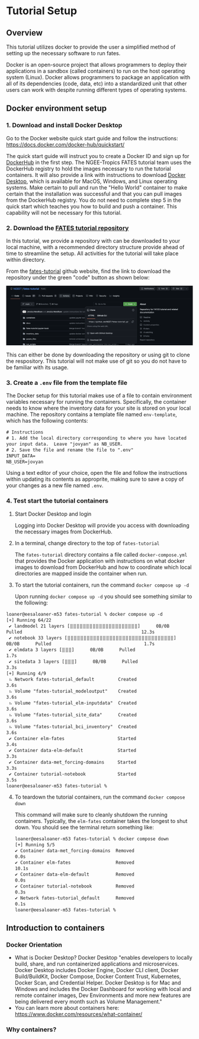 # Tutorial Setup

## Overview

This tutorial utilizes docker to provide the user a simplified method of setting up the necessary software to run fates.

Docker is an open-source project that allows programmers to deploy their applications in a sandbox (called containers) to run on the host operating system (Linux). Docker allows programmers to package an application with all of its dependencies (code, data, etc) into a standardized unit that other users can work with despite running different types of operating systems.

## Docker environment setup

### 1. Download and install Docker Desktop

Go to the Docker website quick start guide and follow the instructions: https://docs.docker.com/docker-hub/quickstart/

The quick start guide will instruct you to create a Docker ID and sign up for [DockerHub](https://hub.docker.com/) in the first step.  The NGEE-Tropics FATES tutorial team uses the DockerHub registry to hold the images necessary to run the tutorial containers.  It will also provide a link with instructions to download [Docker Desktop](https://docs.docker.com/desktop/), which is available for MacOS, Windows, and Linux operating systems.  Make certain to pull and run the "Hello World" container to make certain that the installation was successful and that you can pull images from the DockerHub registry.  You do not need to complete step 5 in the quick start which teaches you how to build and push a container.  This capability will not be necessary for this tutorial.

### 2. Download the [FATES tutorial repository](https://github.com/NGEET/fates-tutorial/)

In this tutorial, we provide a repository with can be downloaded to your local machine, with a recommended directory structure provide ahead of time to streamline the setup.  All activities for the tutorial will take place within directory.

From the [fates-tutorial](https://github.com/NGEET/fates-tutorial/) github website, find the link to download the repository under the green "code" button as shown below:

![github-tutorial-download](images/Github-download.png)

This can either be done by downloading the repository or using git to clone the respository.  This tutorial will not make use of git so you do not have to be familiar with its usage.

### 3. Create a `.env` file from the template file

The Docker setup for this tutorial makes use of a file to contain environment variables necessary for running the containers.  Specifically, the container needs to know where the inventory data for your site is stored on your local machine.  The repository contains a template file named `env-template`, which has the following contents:

```
# Instructions
# 1. Add the local directory corresponding to where you have located your input data.  Leave "jovyan" as NB_USER.
# 2. Save the file and rename the file to ".env"
INPUT_DATA=
NB_USER=jovyan
```

Using a text editor of your choice, open the file and follow the instructions within updating its contents as approprite, making sure to save a copy of your changes as a new file named `.env`.

### 4. Test start the tutorial containers

1. Start Docker Desktop and login

   Logging into Docker Desktop will provide you access with downloading the necessary images from DockerHub.

2. In a terminal, change directory to the top of `fates-tutorial` 

   The `fates-tutorial` directory contains a file called `docker-compose.yml` that provides the Docker application with instructions on what docker images to download from DockerHub and how to coordinate which local directories are mapped inside the container when run.

3. To start the tutorial containers, run the command `docker compose up -d`

   Upon running `docker compose up -d` you should see something similar to the following:

```
loaner@eesaloaner-m53 fates-tutorial % docker compose up -d                  
[+] Running 64/22
 ✔ landmodel 21 layers [⣿⣿⣿⣿⣿⣿⣿⣿⣿⣿⣿⣿⣿⣿⣿⣿⣿⣿⣿⣿⣿]      0B/0B      Pulled                                             12.3s 
 ✔ notebook 33 layers [⣿⣿⣿⣿⣿⣿⣿⣿⣿⣿⣿⣿⣿⣿⣿⣿⣿⣿⣿⣿⣿⣿⣿⣿⣿⣿⣿⣿⣿⣿⣿⣿⣿]      0B/0B      Pulled                                   1.7s 
 ✔ elmdata 3 layers [⣿⣿⣿]      0B/0B      Pulled                                                                   1.7s 
 ✔ sitedata 3 layers [⣿⣿⣿]      0B/0B      Pulled                                                                  3.3s 
[+] Running 4/9
 ⠦ Network fates-tutorial_default         Created                                                                  3.6s 
 ⠦ Volume "fates-tutorial_modeloutput"    Created                                                                  3.6s 
 ⠦ Volume "fates-tutorial_elm-inputdata"  Created                                                                  3.6s 
 ⠦ Volume "fates-tutorial_site_data"      Created                                                                  3.6s 
 ⠦ Volume "fates-tutorial_bci_inventory"  Created                                                                  3.6s 
 ✔ Container elm-fates                    Started                                                                  3.4s 
 ✔ Container data-elm-default             Started                                                                  3.3s 
 ✔ Container data-met_forcing-domains     Started                                                                  3.3s 
 ✔ Container tutorial-notebook            Started                                                                  3.5s 
loaner@eesaloaner-m53 fates-tutorial % 
```

4. To teardown the tutorial containers, run the command `docker compose down`

   This command will make sure to cleanly shutdown the running containers.  Typically, the `elm-fates` container takes the longest to shut down. You should see the terminal return something like:
   ```
   loaner@eesaloaner-m53 fates-tutorial % docker compose down
   [+] Running 5/5
   ✔ Container data-met_forcing-domains  Removed                                                                     0.0s 
   ✔ Container elm-fates                 Removed                                                                    10.1s 
   ✔ Container data-elm-default          Removed                                                                     0.0s 
   ✔ Container tutorial-notebook         Removed                                                                     0.3s 
   ✔ Network fates-tutorial_default      Removed                                                                     0.1s 
   loaner@eesaloaner-m53 fates-tutorial % 
   ```

## Introduction to containers

### Docker Orientation

- What is Docker Desktop? Docker Desktop "enables developers to locally build, share, and run containerized applications and microservices. Docker Desktop includes Docker Engine, Docker CLI client, Docker Build/BuildKit, Docker Compose, Docker Content Trust, Kubernetes, Docker Scan, and Credential Helper. Docker Desktop is for Mac and Windows and includes the Docker Dashboard for working with local and remote container images, Dev Environments and more new features are being delivered every month such as Volume Management."
- You can learn more about containers here: https://www.docker.com/resources/what-container/

### Why containers?
